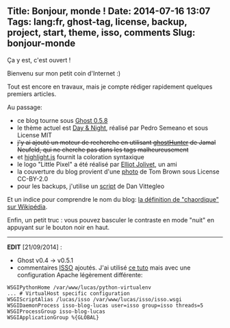 Title: Bonjour, monde !
Date: 2014-07-16 13:07
Tags: lang:fr, ghost-tag, license, backup, project, start, theme, isso, comments
Slug: bonjour-monde
---
Ça y est, c'est ouvert !

Bienvenu sur mon petit coin d'Internet :)

Tout est encore en travaux, mais je compte rédiger rapidement quelques premiers articles.

Au passage:

- ce blog tourne sous [Ghost 0.5.8](//ghost.org)
- le thème actuel est [Day & Night](//github.com/semeano/DayAndNight), réalisé par Pedro Semeano et sous License MIT
- <strike>j'y ai ajouté un moteur de recherche en utilisant [ghostHunter](//github.com/i11ume/ghostHunter) de Jamal Neufeld, qui ne cherche pas dans les tags malheureusement</strike>
- et [highlight.js](//highlightjs.org/static/test.html) fournit la coloration syntaxique
- le logo "Little Pixel" a été réalisé par [Elliot Jolivet](//www.behance.net/mythostasis), un ami
- la couverture du blog provient d'une [photo](//www.flickr.com/photos/t_e_brown/8677750589) de Tom Brown sous License CC-BY-2.0
- pour les backups, j'utilise un [script](//github.com/dan-v/ghost-backup) de Dan Vittegleo

Et un indice pour comprendre le nom du blog: [la définition de "chaordique" sur Wikipédia](//fr.wikipedia.org/wiki/Chaordique).

Enfin, un petit truc : vous pouvez basculer le contraste en mode "nuit" en appuyant sur le bouton noir en haut.

<hr/>

**EDIT** [21/09/2014] :

- Ghost v0.4 -> v0.5.1
- commentaires [ISSO](http://posativ.org/isso) ajoutés. J'ai utilisé [ce tuto](//tobrunet.ch/articles/comments-for-a-static-website-with-isso/) mais avec une configuration Apache légèrement différente:
```
WSGIPythonHome /var/www/lucas/python-virtualenv
... # VirtualHost specific configuration
WSGIScriptAlias /lucas/isso /var/www/lucas/isso/isso.wsgi
WSGIDaemonProcess isso-blog-lucas user=isso group=isso threads=5
WSGIProcessGroup isso-blog-lucas
WSGIApplicationGroup %{GLOBAL}
```